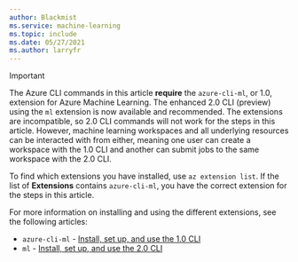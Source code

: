 ```yaml
---
author: Blackmist
ms.service: machine-learning
ms.topic: include
ms.date: 05/27/2021
ms.author: larryfr
---
```


> [!IMPORTANT]
> The Azure CLI commands in this article __require__ the `azure-cli-ml`, or 1.0, extension for Azure Machine Learning. The enhanced 2.0 CLI (preview) using the `ml` extension is now available and recommended. The extensions are incompatible, so 2.0 CLI commands will not work for the steps in this article. However, machine learning workspaces and all underlying resources can be interacted with from either, meaning one user can create a workspace with the 1.0 CLI and another can submit jobs to the same workspace with the 2.0 CLI.
>
> To find which extensions you have installed, use `az extension list`. If the list of __Extensions__ contains `azure-cli-ml`, you have the correct extension for the steps in this article.
>
> For more information on installing and using the different extensions, see the following articles:
> 
> * `azure-cli-ml` - [Install, set up, and use the 1.0 CLI](../articles/machine-learning/reference-azure-machine-learning-cli.md)
> * `ml` - [Install, set up, and use the 2.0 CLI](../articles/machine-learning/how-to-configure-cli.md)

